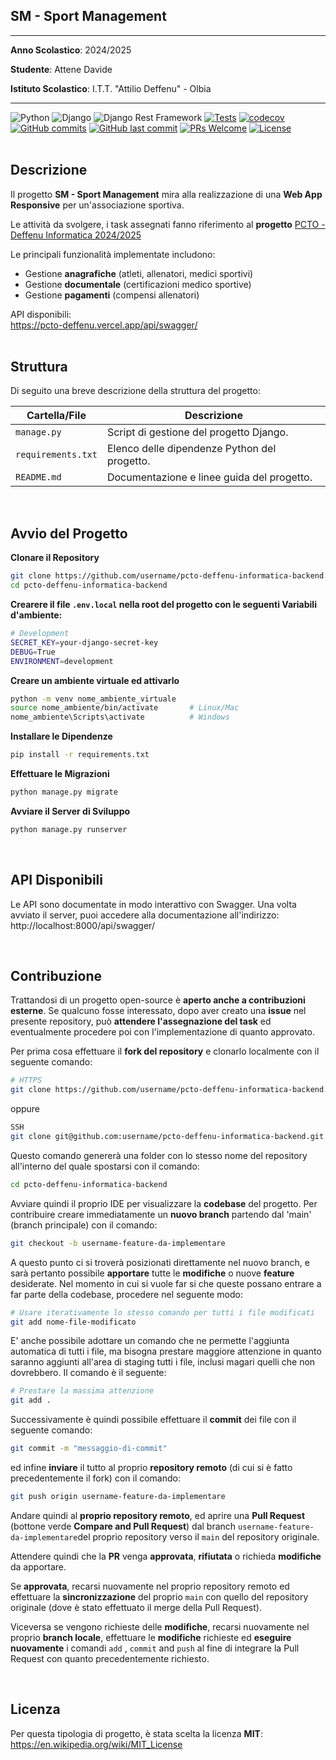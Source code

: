 ## SM - Sport Management

<hr>

**Anno Scolastico**: 2024/2025

**Studente**: Attene Davide

**Istituto Scolastico**: I.T.T. "Attilio Deffenu" - Olbia

<hr>

![Python](https://badgen.net/badge/Built%20with/Python/blue)
![Django](https://img.shields.io/badge/Built%20with-Django-092E20)
![Django Rest Framework](https://img.shields.io/badge/Built%20with-DRF-red)
[![Tests](https://github.com/aleattene/pcto-deffenu-informatica-backend/actions/workflows/tests_api.yml/badge.svg)](https://github.com/aleattene/pcto-deffenu-informatica-backend/actions/workflows/tests_api.yml)
[![codecov](https://codecov.io/gh/aleattene/pcto-deffenu-informatica-backend/graph/badge.svg?token=N1AMPIX1XF)](https://codecov.io/gh/aleattene/pcto-deffenu-informatica-backend)
[![GitHub commits](https://badgen.net/github/commits/aleattene/pcto-deffenu-informatica-backend)](https://github.com/aleattene/pcto-deffenu-informatica-backend/commits/)
[![GitHub last commit](https://img.shields.io/github/last-commit/aleattene/pcto-deffenu-informatica-backend)](https://github.com/aleattene/pcto-deffenu-informatica-backend/commits/)
[![PRs Welcome](https://img.shields.io/badge/PRs-welcome-brightgreen.svg?style=flat-square)](https://github.com/aleattene/pcto-deffenu-informatica-backend/pulls)
[![License](https://img.shields.io/github/license/aleattene/pcto-deffenu-informatica-backend?color=blue)](https://github.com/aleattene/pcto-deffenu-informatica-backend/blob/main/LICENSE)
<br>
<br>

## Descrizione

Il progetto **SM - Sport Management** mira alla realizzazione di una **Web App Responsive** per un'associazione sportiva.

Le attività da svolgere, i task assegnati fanno riferimento al **progetto** [PCTO - Deffenu Informatica 2024/2025 ](https://github.com/users/aleattene/projects/3/)

Le principali funzionalità implementate includono:
- Gestione **anagrafiche** (atleti, allenatori, medici sportivi)
- Gestione **documentale** (certificazioni medico sportive)
- Gestione **pagamenti** (compensi allenatori)

API disponibili: <br>
https://pcto-deffenu.vercel.app/api/swagger/
<br><br>
  
## Struttura 

Di seguito una breve descrizione della struttura del progetto:

| **Cartella/File** | **Descrizione** |
|--|--|
| `manage.py` | Script di gestione del progetto Django. |
| `requirements.txt` | Elenco delle dipendenze Python del progetto. |
| `README.md` | Documentazione e linee guida del progetto. |

<br>

## Avvio del Progetto

**Clonare il Repository**
```bash
git clone https://github.com/username/pcto-deffenu-informatica-backend.git
cd pcto-deffenu-informatica-backend
````

**Crearere il file `.env.local` nella root del progetto con le seguenti Variabili d'ambiente:**
```bash
# Development
SECRET_KEY=your-django-secret-key
DEBUG=True
ENVIRONMENT=development
```

**Creare un ambiente virtuale ed attivarlo**
```bash
python -m venv nome_ambiente_virtuale
source nome_ambiente/bin/activate		# Linux/Mac
nome_ambiente\Scripts\activate			# Windows
```

**Installare le Dipendenze**
```bash
pip install -r requirements.txt
```

**Effettuare le Migrazioni**
```bash
python manage.py migrate
```

**Avviare il Server di Sviluppo**
```bash
python manage.py runserver
```
<br>

## API Disponibili
Le API sono documentate in modo interattivo con Swagger. Una volta avviato il server, puoi accedere alla documentazione all'indirizzo:
http://localhost:8000/api/swagger/

<br>


## Contribuzione

Trattandosi di un progetto open-source è **aperto anche a contribuzioni esterne**. Se qualcuno fosse interessato, dopo aver creato una **issue** nel presente repository, può **attendere l'assegnazione del task** ed eventualmente procedere poi con l'implementazione di quanto approvato.

Per prima cosa effettuare il **fork del repository** e clonarlo localmente con il seguente comando:

```bash
# HTTPS
git clone https://github.com/username/pcto-deffenu-informatica-backend.git
```
oppure

```bash
SSH
git clone git@github.com:username/pcto-deffenu-informatica-backend.git
```

Questo comando genererà una folder con lo stesso nome del repository all'interno del quale spostarsi con il comando:

```bash
cd pcto-deffenu-informatica-backend
```

Avviare quindi il proprio IDE per visualizzare la **codebase** del progetto. Per contribuire creare immediatamente un **nuovo branch** partendo dal 'main' (branch principale) con il comando:

```bash
git checkout -b username-feature-da-implementare
```

A questo punto ci si troverà posizionati direttamente nel nuovo branch, e sarà pertanto possibile **apportare** tutte le **modifiche** o nuove **feature** desiderate. Nel momento in cui si vuole far si che queste possano entrare a far parte della codebase, procedere nel seguente modo:

```bash
# Usare iterativamente lo stesso comando per tutti i file modificati
git add nome-file-modificato
```
 
E' anche possibile adottare un comando che ne permette l'aggiunta automatica di tutti i file, ma bisogna prestare maggiore attenzione in quanto saranno aggiunti all'area di staging tutti i file, inclusi magari quelli che non dovrebbero. Il comando è il seguente:
```bash
# Prestare la massima attenzione
git add .
```
Successivamente è quindi possibile effettuare il **commit** dei file con il seguente comando:

```bash
git commit -m "messaggio-di-commit"
```

ed infine **inviare** il tutto al proprio **repository remoto** (di cui si è fatto precedentemente il fork) con il comando:

```bash
git push origin username-feature-da-implementare
```

Andare quindi al **proprio repository remoto**, ed aprire una **Pull Request** (bottone verde **Compare and Pull Request**) dal branch `username-feature-da-implementare`del proprio repository verso il `main` del repository originale.

Attendere quindi che la **PR** venga **approvata**, **rifiutata** o richieda **modifiche** da apportare.

Se **approvata**, recarsi nuovamente nel proprio repository remoto ed effettuare la **sincronizzazione** del proprio `main` con quello del repository originale (dove è stato effettuato il merge della Pull Request).

Viceversa se vengono richieste delle **modifiche**, recarsi nuovamente nel proprio **branch locale**, effettuare le **modifiche** richieste ed **eseguire nuovamente** i comandi `add` , `commit` and `push` al fine di integrare la Pull Request con quanto precedentemente richiesto.

<br>

  
## Licenza

Per questa tipologia di progetto, è stata scelta la licenza **MIT**: https://en.wikipedia.org/wiki/MIT_License
  
<br>

